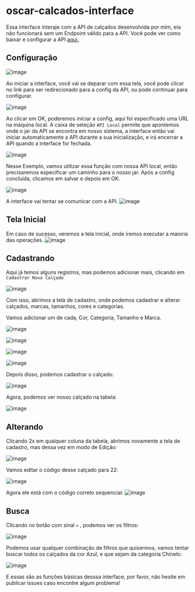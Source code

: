 # oscar-calcados-interface

Essa interface interaje com a API de calçados desenvolvida por mim, ela não funcionará sem um Endpoint válido para a API.
Você pode ver como baixar e configurar a API [aqui.](https://github.com/YuriFernandes150/oscar-calcados-test-api)

## Configuração
![image](https://user-images.githubusercontent.com/16628285/193137495-ffbc57b8-ef8b-4f6f-88d8-f2bc590d6c05.png)

Ao iniciar a interface, você vai se deparar com essa tela, você pode clicar no link para ser redirecionado para a config da API, ou pode continuar para configurar.

![image](https://user-images.githubusercontent.com/16628285/193137748-3e92e6a2-fd08-4aa7-adc3-51b2b2a4bb43.png)


Ao clicar em OK, poderemos iniciar a config, aqui foi especificado uma URL na máquina local.
A caixa de seleção ```API Local``` permite que apontemos onde o jar da API se encontra em nosso sistema, a interface então vai iniciar automaticamente a API durante a sua inicialização, e irá encerrar a API quando a interface for fechada.

![image](https://user-images.githubusercontent.com/16628285/193138240-404844a2-25b0-4a2f-a316-1dc3e9559975.png)


Nesse Exemplo, vamos utilizar essa função com nossa API local, então precisaremos especificar um caminho para o nosso jar.
Após a config concluída, clicamos em salvar e depois em OK.

![image](https://user-images.githubusercontent.com/16628285/193138639-995b2112-30bc-48f2-8f95-1e6a53bb5732.png)


A interface vai tentar se comunicar com a API.
![image](https://user-images.githubusercontent.com/16628285/193138765-fbeb4b41-d0de-433f-9a37-e778500c1657.png)

## Tela Inicial

Em caso de sucesso, veremos a tela inicial, onde iremos executar a maioria das operações.
![image](https://user-images.githubusercontent.com/16628285/193138935-09e9f518-c5a2-474a-9d92-9a7c6add92f4.png)

## Cadastrando
Aqui já temos alguns registros, mas podemos adicionar mais, clicando em ```Cadastrar Novo Calçado```

![image](https://user-images.githubusercontent.com/16628285/193139188-e171d380-5f4b-4df1-a17e-614a62e69c84.png)

Com isso, abrimos a tela de cadastro, onde podemos cadastrar e alterar calçados, marcas, tamanhos, cores e categorias.

Vamos adicionar um de cada, Cor, Categoria, Tamanho e Marca.

![image](https://user-images.githubusercontent.com/16628285/193139565-417a90df-8089-43b8-be82-920190381a17.png)

![image](https://user-images.githubusercontent.com/16628285/193139591-3fe232fa-dd87-4489-909a-72d1d99ab8d2.png)

![image](https://user-images.githubusercontent.com/16628285/193139739-4b62d7e7-4d52-4b4f-bdc0-13ba51592087.png)

![image](https://user-images.githubusercontent.com/16628285/193139757-35c62202-5a7b-43cd-823c-fe7a566ee74c.png)

Depois disso, podemos  cadastrar o calçado:

![image](https://user-images.githubusercontent.com/16628285/193140016-e5c1e419-a4cb-463e-90ef-4d60780d81c2.png)


Agora, podemos ver nosso calçado na tabela:

![image](https://user-images.githubusercontent.com/16628285/193140185-dbd36be5-2b6a-4de6-a421-4f26b0fbf28e.png)

## Alterando

Clicando 2x em qualquer coluna da tabela, abrimos novamente a tela de cadastro, mas dessa vez em modo de Edição:

![image](https://user-images.githubusercontent.com/16628285/193141601-f9722e1e-bd04-40c1-9b27-ccd634990ba4.png)

Vamos editar o código desse calçado para 22:

![image](https://user-images.githubusercontent.com/16628285/193141784-424ee4ad-92ca-4420-b0f5-b53825f2d5f1.png)

Agora ele está com o código correto sequencial:
![image](https://user-images.githubusercontent.com/16628285/193141904-c39ac72c-582a-48c9-964a-68b23de85fb0.png)

## Busca

Clicando no botão com sinal ```>``` , podemos ver os filtros:

![image](https://user-images.githubusercontent.com/16628285/193142207-59b6b254-2540-4431-8551-dae261a22dab.png)

Podemos usar qualquer combinação de filtros que quisermos, vamos tentar buscar todos os calçados da cor Azul, e que sejam da categoria Chinelo:

![image](https://user-images.githubusercontent.com/16628285/193142447-6b348d54-cfcf-4142-a848-4a0fc1c8a5bd.png)

E essas são as funções básicas desssa interface, por favor, não hesite em publicar issues caso encontre algum problema!
